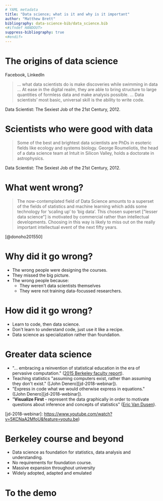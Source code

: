 ```yaml
---
# YAML metadata
title: "Data science; what is it and why is it important"
author: "Matthew Brett"
bibliography: data-science-bib/data_science.bib
<#ifndef HANDOUT>
suppress-bibliography: true
<#endif>
---
```


# The origins of data science

Facebook, LinkedIn

> ... what data scientists do is make discoveries while swimming in data ...
> At ease in the digital realm, they are able to bring structure to large
> quantities of formless data and make analysis possible. ... Data scientists’
> most basic, universal skill is the ability to write code.

Data Scientist: The Sexiest Job of the 21st Century, 2012.

# Scientists who were good with data

> Some of the best and brightest data scientists are PhDs in esoteric fields
> like ecology and systems biology. George Roumeliotis, the head of a data
> science team at Intuit in Silicon Valley, holds a doctorate in astrophysics.

Data Scientist: The Sexiest Job of the 21st Century, 2012.

# What went wrong?

> The now-contemplated field of Data Science amounts to a superset of the
> fields of statistics and machine learning which adds some technology for
> ‘scaling up’ to ‘big data’. This chosen superset ["lesser data science"] is
> motivated by commercial rather than intellectual developments. Choosing in
> this way is likely to miss out on the really important intellectual event of
> the next fifty years.

[@donoho201550]

# Why did it go wrong?

* The wrong people were designing the courses.
* They missed the big picture.
* The wrong people because:
    * They weren't data scientists themselves
    * They were not training data-focussed researchers.

# How did it go wrong?

* Learn to code, then data science.
* Don't learn to understand code, just use it like a recipe.
* Data science as specialization rather than foundation.

# Greater data science

*  "... embracing a reinvention of statistical education in the era of
   pervasive computation." ([2015 Berkeley faculty report][ds-report-2015]).
* Teaching statistics "assuming computers exist, rather than assuming they
  don't exist." ([John Denero][jd-2018-webinar]).
* "Express in code what we would otherwise express in equations." ([John
  Denero][jd-2018-webinar]).
* "**Visualize First** - represent the data graphically in order to motivate
  questions about inference and concepts of statistics" ([Eric Van
  Dusen][ds-workshop-2019]).

[ds-report-2015]: https://data.berkeley.edu/sites/default/files/datasciencecurriculumsketch.pdf

[ds-workshop-2019]: https://data.berkeley.edu/academics/resources/data-science-education-workshops/2019-national-workshop-data-science-education

[jd-2018-webinar]: https://www.youtube.com/watch?v=5KCNaA2MfoU&feature=youtu.be)

# Berkeley course and beyond

* Data science as foundation for statistics, data analysis and understanding.
* No requirements for foundation course.
* Massive expansion throughout university
* Widely adopted, adapted and emulated

# To the demo
